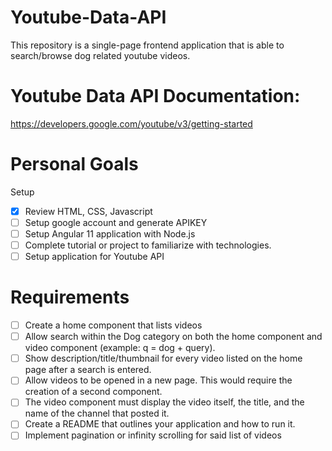 # Youtube-Data-API
This repository is a single-page frontend application that is able to search/browse dog related youtube videos.

# Youtube Data API Documentation: 
https://developers.google.com/youtube/v3/getting-started

# Personal Goals
Setup
- [X] Review HTML, CSS, Javascript
- [ ] Setup google account and generate APIKEY
- [ ] Setup Angular 11 application with Node.js
- [ ] Complete tutorial or project to familiarize with technologies.
- [ ] Setup application for Youtube API

# Requirements
- [ ] Create a home component that lists videos
- [ ] Allow search within the Dog category on both the home component and video component (example: q = dog + query).
- [ ] Show description/title/thumbnail for every video listed on the home page after a search is entered.
- [ ] Allow videos to be opened in a new page. This would require the creation of a second component.
- [ ] The video component must display the video itself, the title, and the name of the channel that posted it.
- [ ] Create a README that outlines your application and how to run it.
- [ ] Implement pagination or infinity scrolling for said list of videos
